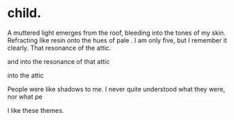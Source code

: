 # child.

A muttered light emerges from the roof, bleeding into the tones of my skin. Refracting like resin onto the hues of pale  . I am only five, but I remember it clearly. That resonance of the attic. 

 and into the resonance of that attic

into the attic

People were like shadows to me. I never quite understood what they were, nor what pe

I like these themes.

